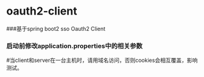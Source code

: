 # oauth2-client
###基于spring boot2 sso Oauth2 Client

### 启动前修改application.properties中的相关参数

#当client和server在一台主机时，请用域名访问，否则cookies会相互覆盖，影响测试。

